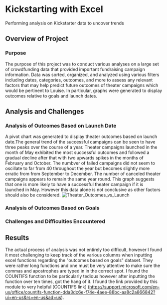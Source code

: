 # Kickstarting with Excel
Performing analysis on Kickstarter data to uncover trends
## Overview of Project
### Purpose
The purpose of this project was to conduct various analyses on a large set of crowdfunding data that provided important fundraising campaign information. Data was sorted, organized, and analyzed using various filters including dates, categories, outcomes, and more to assess any relevant factors that may help predict future outcomes of theater campaigns which would be pertinent to Louise. In particular, graphs were generated to display outcomes relative to goals and launch dates. 
## Analysis and Challenges
### Analysis of Outcomes Based on Launch Date
A pivot chart was generated to display theater outcomes based on launch date.The general trend of the successful campaigns can be seen to have three peaks over the course of a year. Theater campaigns launched in the month of May exhibited the most successful outcomes and followed a gradual decline after that with two upwards spikes in the months of February and October. The numbver of failed campaigns did not seem to oscillate to far from 40 throughout the year but becomes slightly more erratic from from September to December. The number of canceled theater campaigns appears to remain the same year round. This graph suggests that one is more likely to have a successful theater campaign if it is launched in May. However this data alone is not conclusive as other factors should also be considered.
![Theater_Outcomes_vs_Launch](https://user-images.githubusercontent.com/82029390/116003093-995e4100-a5ca-11eb-8f05-68050c376ea0.png)
### Analysis of Outcomes Based on Goals
### Challenges and Difficulties Encountered
## Results
The actual process of analysis was not entirely too difficult, however I found it most challenging to keep track of the various columns when inputting excel functions regarding the "outcomes based on goals" dataset. They were rather long functions and one must be very attentive to make sure the commas and apostrophes are typed in in the correct spot. I found the COUNTIFS function to be particularly tedious however after inputting the function over ten times, got the hang of it. I found the link provided by this module to very helpful [COUNTIFS link] (https://support.microsoft.com/en-us/office/countifs-function-dda3dc6e-f74e-4aee-88bc-aa8c2a866842?ui=en-us&rs=en-us&ad=us). 
